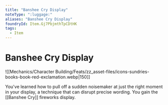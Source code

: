 ```yaml
---
title: "Banshee Cry Display"
noteType: ":luggage:"
aliases: "Banshee Cry Display"
foundryId: Item.Gj7PbjmthTpCDtHK
tags:
  - Item
---
```


# Banshee Cry Display
![[Mechanics/Character Building/Feats/zz_asset-files/icons-sundries-books-book-red-exclamation.webp|150]]

You've learned how to pull off a sudden noisemaker at just the right moment in your display, a technique that can disrupt precise wording. You gain the [[Banshee Cry]] fireworks display.
